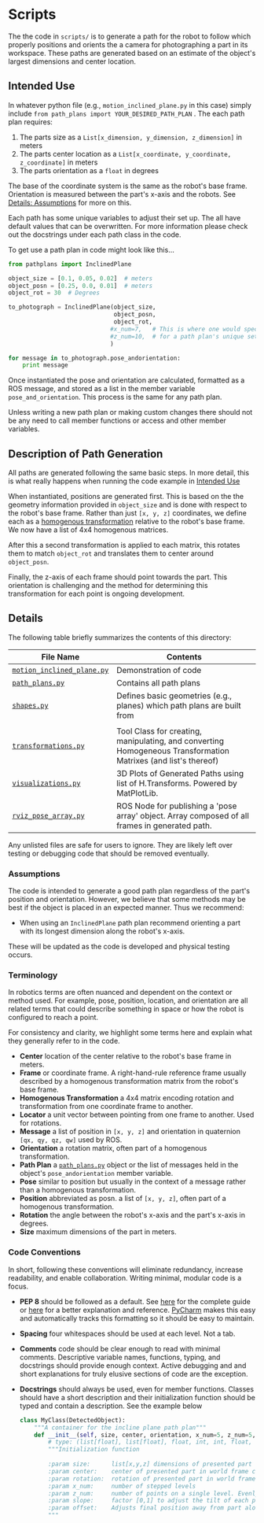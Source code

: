 # Scripts

The the code in `scripts/` is to generate a path for the robot to follow which properly positions and orients the a camera for photographing a part in its workspace.  These paths are generated based on an estimate of the object's largest dimensions and center location.



## Intended Use

In whatever python file (e.g., `motion_inclined_plane.py` in this case) simply include `from path_plans import YOUR_DESIRED_PATH_PLAN` .  The each path plan requires:

1. The parts size as a `List[x_dimension, y_dimension, z_dimension]` in meters
2. The parts center location as a `List[x_coordinate, y_coordinate, z_coordinate]` in meters
3. The parts orientation as a `float` in degrees

The base of the coordinate system is the same as the robot's base frame.  Orientation is measured between the part's x-axis and the robots. See [Details: Assumptions](#Assumptions) for more on this.

Each path has some unique variables to adjust their set up. The all have default values that can be overwritten. For more information please check out the docstrings under each path class in the code.

To get use a path plan in code might look like this...

```python
from pathplans import InclinedPlane

object_size = [0.1, 0.05, 0.02]  # meters
object_posn = [0.25, 0.0, 0.01]  # meters
object_rot = 30  # Degrees

to_photograph = InclinedPlane(object_size,
                              object_posn,
                              object_rot,
                             #x_num=7,   # This is where one would specify the value
                             #z_num=10,  # for a path plan's unique set up options
                             ) 

for message in to_photograph.pose_andorientation:
    print message
```

 Once instantiated the pose and orientation are calculated, formatted as a ROS message, and stored as a list in the member variable `pose_and_orientation`.  This process is the same for any path plan.

Unless writing a new path plan or making custom changes there should not be any need to call member functions or access and other member variables.



## Description of Path Generation

All paths are generated following the same basic steps. In more detail, this is what really happens when running the code example in [Intended Use](#Intended-Use)

When instantiated, positions are generated first.  This is based on the the geometry information provided in `object_size` and is done with respect to the robot's base frame. Rather than just `[x, y, z]` coordinates, we define each as a [homogenous transformation](https://modernrobotics.northwestern.edu/nu-gm-book-resource/3-3-1-homogeneous-transformation-matrices/) relative to the robot's base frame.  We now have a list of 4x4 homogenous matrices.

After this a second transformation is applied to each matrix, this rotates them to match `object_rot` and translates them to center around `object_posn`. 

Finally, the z-axis of each frame should point towards the part. This orientation is challenging and the method for determining this transformation for each point is ongoing development. 

## Details 

The following table briefly summarizes the contents of this directory:

| File Name                                                    | Contents                                                     |
| ------------------------------------------------------------ | ------------------------------------------------------------ |
| [`motion_inclined_plane.py`](https://github.com/osu-capstone-afrl/photogrammetry-capture-motion/blob/melodic/scripts/motion_inclined_plane.py) | Demonstration of code                                        |
| [`path_plans.py`](https://github.com/osu-capstone-afrl/photogrammetry-capture-motion/blob/melodic/scripts/path_plans.py) | Contains all path plans                                      |
| [`shapes.py`](https://github.com/osu-capstone-afrl/photogrammetry-capture-motion/blob/melodic/scripts/shapes.py) | Defines basic geometries (e.g., planes) which path plans are built from |
|  |  |
| [`transformations.py`](https://github.com/osu-capstone-afrl/photogrammetry-capture-motion/blob/melodic/scripts/transformations.py) | Tool Class for creating, manipulating, and converting Homogeneous Transformation Matrixes (and list's thereof)     |
| [`visualizations.py`](https://github.com/osu-capstone-afrl/photogrammetry-capture-motion/blob/melodic/scripts/visualizations.py) | 3D Plots of Generated Paths using list of H.Transforms. Powered by MatPlotLib.
| [`rviz_pose_array.py`](https://github.com/osu-capstone-afrl/photogrammetry-capture-motion/blob/melodic/scripts/rviz_pose_array.py) | ROS Node for publishing a 'pose array' object. Array composed of all frames in generated path.

Any unlisted files are safe for users to ignore. They are likely left over testing or debugging code that should be removed eventually. 



### Assumptions 

The code is intended to generate a good path plan regardless of the part's position and orientation.  However, we believe that some methods may be best if the object is placed in an expected manner. Thus we recommend: 

*  When using an `InclinedPlane` path plan recommend orienting a part with its longest dimension along the robot's x-axis.

These will be updated as the code is developed and physical testing occurs.



### Terminology

In robotics terms are often nuanced and dependent on the context or method used. For example, pose, position, location, and orientation are all related terms that could describe something in space or how the robot is configured to reach a point. 

For consistency and clarity, we highlight some terms here and explain what they generally refer to in the code.

* **Center** location of the center relative to the robot's base frame in meters.
* **Frame** or coordinate frame. A right-hand-rule reference frame usually described by a homogenous transformation matrix from the robot's base frame.
* **Homogenous Transformation** a 4x4 matrix encoding rotation and transformation from one coordinate frame to another.
* **Locator** a unit vector between pointing from one frame to another. Used for rotations.
* **Message** a list of position in `[x, y, z]` and orientation in quaternion `[qx, qy, qz, qw]` used by ROS.
* **Orientation** a rotation matrix, often part of a homogenous transformation.
* **Path Plan** a [`path_plans.py`](https://github.com/osu-capstone-afrl/photogrammetry-capture-motion/blob/melodic/scripts/path_plans.py) object or the list of messages held in the object's `pose_andorientation` member variable.
* **Pose** similar to position but usually in the context of a message rather than a homogenous transformation.
* **Position** abbreviated as posn. a list of `[x, y, z]`, often part of a homogenous transformation.
* **Rotation** the angle between the robot's x-axis and the part's x-axis in degrees.
* **Size** maximum dimensions of the part in meters.



### Code Conventions

In short, following these conventions will eliminate redundancy, increase readability, and enable collaboration. Writing minimal, modular code is a focus.   

* **PEP 8** should be followed as a default. See [here](https://www.python.org/dev/peps/pep-0008/#introduction) for the complete guide or [here](https://realpython.com/python-pep8/) for a better explanation and reference. [PyCharm](https://www.jetbrains.com/pycharm/) makes this easy and automatically tracks this formatting so it should be easy to maintain.  
* **Spacing** four whitespaces should be used at each level. Not a tab.
* **Comments** code should be clear enough to read with minimal comments. Descriptive variable names, functions, typing, and docstrings should provide enough context. Active debugging and and short explanations for truly elusive sections of code are the exception.

* **Docstrings** should always be used, even for member functions. Classes should have a short description and their initialization function should be typed and contain a description. See the example below

  ```python
  class MyClass(DetectedObject):
      """A container for the incline plane path plan"""
      def __init__(self, size, center, orientation, x_num=5, z_num=5, slope=0.5, offset=0.25):
          # type: (list[float], list[float], float, int, int, float, float) -> None
          """Initialization function
          
          :param size:      list[x,y,z] dimensions of presented part
          :param center:    center of presented part in world frame coordinates
          :param rotation:  rotation of presented part in world frame coordinates
          :param x_num:     number of stepped levels
          :param z_num:     number of points on a single level. Evenly distributed about the ring
          :param slope:     factor [0,1] to adjust the tilt of each plane, 0 implies no tilt
          :param offset:    Adjusts final position away from part along the each planes surface normal
          """
  ```





